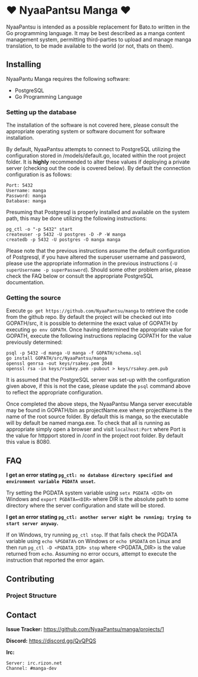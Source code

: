 # :heart: NyaaPantsu Manga :heart:
NyaaPantsu is intended as a possible replacement for Bato.to written in the Go programming language. It may be best described as a manga content management system, permitting third-parties to upload and manage manga translation, to be made available to the world (or not, thats on them).

## Installing
NyaaPantu Manga requires the following software:

  * PostgreSQL
  * Go Programming Language

### Setting up the database
The installation of the software is not covered here, please consult the appropriate operating system or software document for software installation.

By default, NyaaPantsu attempts to connect to PostgreSQL utilizing the configuration stored in /models/default.go, located within the root project folder. It is __highly__ recommended to alter these values if deploying a private server (checking out the code is covered below). By default the connection configuration is as follows:

    Port: 5432
    Username: manga
    Password: manga
    Database: manga

Presuming that Postgresql is properly installed and available on the system path, this may be done utilizing the following instructions:

    pg_ctl -o "-p 5432" start
    createuser -p 5432 -U postgres -D -P -W manga
    createdb -p 5432 -U postgres -O manga manga

Please note that the previous instructions assume the default configuration of Postgresql, if you have altered the superuser username and password, please use the appropriate information in the previous instructions (`-U superUsername -p superPassword`). Should some other problem arise, please check the FAQ below or consult the appropriate PostgreSQL documentation.

### Getting the source
 Execute `go get https://github.com/NyaaPantsu/manga` to retrieve the code from the github repo. By default the project will be checked out into GOPATH/src, it is possible to determine the exact value of GOPATH by executing `go env GOPATH`. Once having determined the appropriate value for GOPATH, execute the following instructions replacing GOPATH for the value previously determined:

    psql -p 5432 -d manga -U manga -f GOPATH/schema.sql
    go install GOPATH/src/NyaaPantsu/manga
    openssl genrsa -out keys/rsakey.pem 2048
    openssl rsa -in keys/rsakey.pem -pubout > keys/rsakey.pem.pub

It is assumed that the PostgreSQL server was set-up with the configuration given above, if this is not the case, please update the `psql` command above to reflect the appropriate configuration.

Once completed the above steps, the NyaaPantsu Manga server executable may be found in GOPATH/bin as projectName.exe where projectName is the name of the root source folder. By default this is manga, so the executable will by default be named manga.exe. To check that all is running as appropriate simply open a browser and visit `localhost:Port` where Port is the value for httpport stored in /conf in the project root folder. By default this value is 8080.

## FAQ

__I get an error stating `pg_ctl: no database directory specified and environment variable PGDATA unset`.__

  Try setting the PGDATA system variable using `setx PGDATA <DIR>` on Windows and `export PGDATA=<DIR>` where DIR is the absolute path to some directory where the server configuration and state will be stored.

__I get an error stating `pg_ctl: another server might be running; trying to start server anyway`.__

  If on Windows, try running `pg_ctl stop`. If that fails check the PGDATA variable using `echo %PGDATA%` on Windows or `echo $PGDATA` on Linux and then run `pg_ctl -D <PGDATA_DIR> stop` where <PGDATA_DIR> is the value returned from `echo`. Assuming no error occurs, attempt to execute the instruction that reported the error again.

## Contributing

### Project Structure

## Contact

__Issue Tracker:__ https://github.com/NyaaPantsu/manga/projects/1

__Discord:__ https://discord.gg/QvQPQS

__Irc:__

    Server: irc.rizon.net
    Channel: #manga-dev